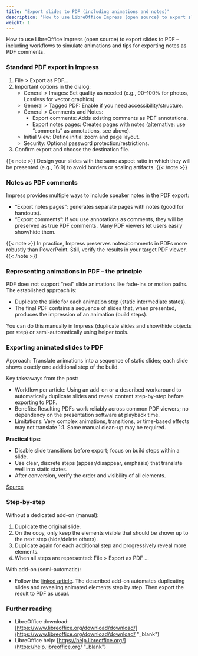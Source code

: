 ```yaml
---
title: "Export slides to PDF (including animations and notes)"
description: "How to use LibreOffice Impress (open source) to export slides to PDF – including workflows to simulate animations and tips for exporting notes as PDF comments."
weight: 1
---
```


How to use LibreOffice Impress (open source) to export slides to PDF – including workflows to simulate animations and tips for exporting notes as PDF comments.

### Standard PDF export in Impress
1. File > Export as PDF…
2. Important options in the dialog:
   - General > Images: Set quality as needed (e.g., 90–100% for photos, Lossless for vector graphics).
   - General > Tagged PDF: Enable if you need accessibility/structure.
   - General > Comments and Notes:
     - Export comments: Adds existing comments as PDF annotations.
     - Export notes pages: Creates pages with notes (alternative: use “comments” as annotations, see above).
   - Initial View: Define initial zoom and page layout.
   - Security: Optional password protection/restrictions.
3. Confirm export and choose the destination file.

{{< note >}}
Design your slides with the same aspect ratio in which they will be presented (e.g., 16:9) to avoid borders or scaling artifacts.
{{< /note >}}

### Notes as PDF comments
Impress provides multiple ways to include speaker notes in the PDF export:
- “Export notes pages”: generates separate pages with notes (good for handouts).
- “Export comments”: If you use annotations as comments, they will be preserved as true PDF comments. Many PDF viewers let users easily show/hide them.

{{< note >}}
In practice, Impress preserves notes/comments in PDFs more robustly than PowerPoint. Still, verify the results in your target PDF viewer.
{{< /note >}}

### Representing animations in PDF – the principle
PDF does not support “real” slide animations like fade-ins or motion paths. The established approach is:
- Duplicate the slide for each animation step (static intermediate states).
- The final PDF contains a sequence of slides that, when presented, produces the impression of an animation (build steps).

You can do this manually in Impress (duplicate slides and show/hide objects per step) or semi-automatically using helper tools.

### Exporting animated slides to PDF
Approach: Translate animations into a sequence of static slides; each slide shows exactly one additional step of the build.

Key takeaways from the post:
- Workflow per article: Using an add-on or a described workaround to automatically duplicate slides and reveal content step-by-step before exporting to PDF.
- Benefits: Resulting PDFs work reliably across common PDF viewers; no dependency on the presentation software at playback time.
- Limitations: Very complex animations, transitions, or time-based effects may not translate 1:1. Some manual clean-up may be required.

**Practical tips:**
- Disable slide transitions before export; focus on build steps within a slide.
- Use clear, discrete steps (appear/disappear, emphasis) that translate well into static states.
- After conversion, verify the order and visibility of all elements.

[Source](https://codeyarns.com/tech/2013-05-01-how-to-export-animated-slides-to-pdf-in-libreoffice-impress.html#gsc.tab=0 "_blank")

### Step-by-step
Without a dedicated add-on (manual):
1. Duplicate the original slide.
2. On the copy, only keep the elements visible that should be shown up to the next step (hide/delete others).
3. Duplicate again for each additional step and progressively reveal more elements.
4. When all steps are represented: File > Export as PDF ...

With add-on (semi-automatic):
- Follow the [linked article](https://codeyarns.com/tech/2013-05-01-how-to-export-animated-slides-to-pdf-in-libreoffice-impress.html#gsc.tab=0 "_blank"). The described add-on automates duplicating slides and revealing animated elements step by step. Then export the result to PDF as usual.

### Further reading
- LibreOffice download: [https://www.libreoffice.org/download/download/](https://www.libreoffice.org/download/download/ "_blank")
- LibreOffice help: [https://help.libreoffice.org/](https://help.libreoffice.org/ "_blank")
